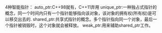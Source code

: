 4种智能指针：
auto_ptr:C++98就有，C++11弃用
unique_ptr:一种独占式指针的概念，同一个时间内只有一个指针能够指向该对象，该对象的拥有权(所有权)是可以移交出去的.
shared_ptr:共享式指针的概念。多个指针指向同一个对象，最后一个指针被销毁时，这个对象就会被释放。
weak_ptr:用来辅助shared_ptr工作。
